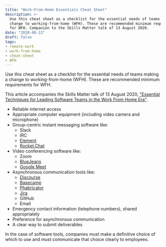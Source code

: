 ```yaml
---
title: "Work-From-Home Essentials Cheat Sheet"
description: >-
  Use this cheat sheet as a checklist for the essential needs of teams making a
  change to working-from-home (WFH). These are recommended minimum requirements
  for WFH. Companion to the Skills Matter talk of 13 August 2020.
date: "2020-08-13"
draft: false
tags:
- remote-work
- work-from-home
- cheat-sheet
- WFH
---
```


Use this cheat sheet as a checklist for the essential needs of teams making a
change to working-from-home (WFH). These are recommended minimum requirements
for WFH.

This article accompanies the Skills Matter talk of 13 August 2020,
["Essential Techniques for Leading Software Teams in the Work From Home Era"](https://skillsmatter.com/skillscasts/14842-essential-techniques-for-leading-software-teams-in-the-work-from-home-era).

<!--more-->


- Reliable internet access
- Appropriate computer equipment (including video camera and microphone)
- Group-centric instant messaging software like:
  - Slack
  - IRC
  - [Element](https://element.io/)
  - [Rocket.Chat](https://rocket.chat/)
- Video conferencing software like:
  - Zoom
  - [BlueJeans](https://www.bluejeans.com/)
  - [Google Meet](https://meet.google.com/)
- Asynchronous communication tools like:
  - [Discourse](https://www.discourse.org/)
  - [Basecamp](https://basecamp.com)
  - [Phabricator](https://www.phacility.com/)
  - [Jira](https://www.atlassian.com/software/jira)
  - GitHub
  - Email
- Emergency contact information (telephone numbers), shared appropriately
- Preference for asynchronous communication
- A clear way to submit deliverables

In the case of software tools, companies must make a definitive choice of which
to use and must communicate that choice clearly to employees.
